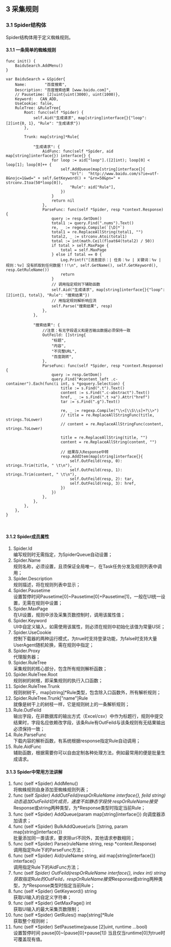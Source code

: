 ## 3 采集规则

### 3.1 Spider结构体

Spider结构体用于定义蜘蛛规则。

#### 3.1.1 一条简单的蜘蛛规则

```
func init() {
	BaiduSearch.AddMenu()
}

var BaiduSearch = &Spider{
	Name:        "百度搜索",
	Description: "百度搜索结果 [www.baidu.com]",
	// Pausetime: [2]uint{uint(3000), uint(1000)},
	Keyword:   CAN_ADD,
	UseCookie: false,
	RuleTree: &RuleTree{
		Root: func(self *Spider) {
			self.Aid("生成请求", map[string]interface{}{"loop": [2]int{0, 1}, "Rule": "生成请求"})
		},

		Trunk: map[string]*Rule{

			"生成请求": {
				AidFunc: func(self *Spider, aid map[string]interface{}) interface{} {
					for loop := aid["loop"].([2]int); loop[0] < loop[1]; loop[0]++ {
						self.AddQueue(map[string]interface{}{
							"Url":  "http://www.baidu.com/s?ie=utf-8&nojc=1&wd=" + self.GetKeyword() + "&rn=50&pn=" + strconv.Itoa(50*loop[0]),
							"Rule": aid["Rule"],
						})
					}
					return nil
				},
				ParseFunc: func(self *Spider, resp *context.Response) {
					query := resp.GetDom()
					total1 := query.Find(".nums").Text()
					re, _ := regexp.Compile(`[\D]*`)
					total1 = re.ReplaceAllString(total1, "")
					total2, _ := strconv.Atoi(total1)
					total := int(math.Ceil(float64(total2) / 50))
					if total > self.MaxPage {
						total = self.MaxPage
					} else if total == 0 {
						Log.Printf("[消息提示：| 任务：%v | 关键词：%v | 规则：%v] 没有抓取到任何数据！!!\n", self.GetName(), self.GetKeyword(), resp.GetRuleName())
						return
					}
					// 调用指定规则下辅助函数
					self.Aid("生成请求", map[string]interface{}{"loop": [2]int{1, total}, "Rule": "搜索结果"})
					// 用指定规则解析响应流
					self.Parse("搜索结果", resp)
				},
			},

			"搜索结果": {
				//注意：有无字段语义和是否输出数据必须保持一致
				OutFeild: []string{
					"标题",
					"内容",
					"不完整URL",
					"百度跳转",
				},
				ParseFunc: func(self *Spider, resp *context.Response) {
					query := resp.GetDom()
					query.Find("#content_left .c-container").Each(func(i int, s *goquery.Selection) {
						title := s.Find(".t").Text()
						content := s.Find(".c-abstract").Text()
						href, _ := s.Find(".t >a").Attr("href")
						tar := s.Find(".g").Text()

						re, _ := regexp.Compile("\\<[\\S\\s]+?\\>")
						// title = re.ReplaceAllStringFunc(title, strings.ToLower)
						// content = re.ReplaceAllStringFunc(content, strings.ToLower)

						title = re.ReplaceAllString(title, "")
						content = re.ReplaceAllString(content, "")

						// 结果存入Response中转
						resp.AddItem(map[string]interface{}{
							self.OutFeild(resp, 0): strings.Trim(title, " \t\n"),
							self.OutFeild(resp, 1): strings.Trim(content, " \t\n"),
							self.OutFeild(resp, 2): tar,
							self.OutFeild(resp, 3): href,
						})
					})
				},
			},
		},
	},
}
```
&nbsp;

#### 3.1.2 Spider成员属性

1. Spider.Id <br/>编写规则时无需指定，为SpiderQueue自动设置；
2. Spider.Name <br/>规则名称，必须设置，且须保证全局唯一，在Task任务分发及规则列表中调用；
3. Spider.Description <br/>规则描述，将在规则列表中显示；
4. Spider.Pausetime <br/>设置暂停时间Pausetime[0]~Pausetime[0]+Pausetime[1]，一般在UI统一设置，无需在规则中设置；
5. Spider.MaxPage <br/>在UI设置，规则中涉及采集页数控制时，调用该属性值；
6. Spider.Keyword <br/>UI中自定义输入，如需使用该属性，则必须在规则中初始化该值为常量USE；
7. Spider.UseCookie <br/>控制下载器的两种运行模式，为true时支持登录功能，为false时支持大量UserAgent随机轮换，需在规则中指定；
8. Spider.Proxy <br/>代理服务器；
9. Spider.RuleTree <br/>采集规则的核心部分，包含所有规则解析函数；
10. Spider.RuleTree.Root <br/>规则树的树根，即采集规则的执行入口函数；
11. Spider.RuleTree.Trunk <br/>规则树树干，map[string]*Rule类型，包含除入口函数外，所有解析规则；
12. Spider.RuleTree.Trunk["name"]Rule <br/>就像是树干上的树枝一样，它是规则树上的一条解析规则；
13. Rule.OutFeild <br/>输出字段，在非数据库的输出方式（Excel/csv）中作为标题行，规则中提交结果时，字段名应依赖改字段，该条Rule有OutFeild与该条规则有无结果输出必须保持一致；
14. Rule.ParseFunc <br/>下载内容的解析函数，有系统根据response指定Rule自动调用；
15. Rule.AidFunc <br/>辅助函数，根据需要你可以自由定制各种处理方法，例如最常用的便是批量生成请求。

#### 3.1.3 Spider中常用方法讲解

1. func (self *Spider) AddMenu() <br/>将蜘蛛规则自身添加至蜘蛛规则列表；
2. func (self *Spider) AddOutFeild(respOrRuleName interface{}, feild string) <br/>动态追加OutFeild切片成员，速度不如静态字段快 respOrRuleName接受*Response或string两种类型，为*Response类型时指定当前Rule；
3. func (self *Spider) AddQueue(param map[string]interface{}) 向调度器添加请求；
4. func (self *Spider) BulkAddQueue(urls []string, param map[string]interface{}) <br/>批量添加同一类请求，要求除url不同外，其他请求参数相同；
5. func (self *Spider) Parse(ruleName string, resp *context.Response) <br/>调用指定Rule下的ParseFunc方法；
6. func (self *Spider) Aid(ruleName string, aid map[string]interface{}) interface{} <br/>调用指定Rule下的AidFunc方法；
7. func (self *Spider) OutFeild(respOrRuleName interface{}, index int) string <br/>获取指定Rule的OutFeild，respOrRuleName接受*Response或string两种类型，为*Response类型时指定当前Rule；
8. func (self *Spider) GetKeyword() string <br/>获取UI输入的自定义字符串；
9. func (self *Spider) GetMaxPage() int <br/>获取UI输入的最大采集页数限制；
10. func (self *Spider) GetRules() map[string]*Rule <br/>获取整个规则树；
11. func (self *Spider) SetPausetime(pause [2]uint, runtime ...bool) <br/>设置暂停时间 pause[0]~(pause[0]+pause[1]) 当且仅当runtime[0]为true时可覆盖现有值。

